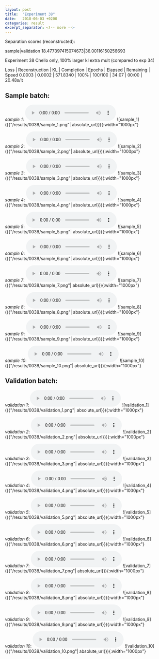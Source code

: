 ```yaml
---
layout: post
title:  "Experiment 38"
date:   2018-06-03 +0200
categories: result
excerpt_separator: <!-- more -->
---
```

Separation scores (reconstructed):

sample|validation
18.477397415074673|36.00116150256693
<!-- more -->
Experiment 38
Chello only, 100% larger kl extra mult (compared to exp 34)

Loss | Reconstruction | KL | Completion | Epochs | Elapsed | Remaining | Speed
0.0003 | 0.0002 | 571.8340 | 100% | 100/100 | 34:07 | 00:00 | 20.48s/it

## **Sample batch**:
_sample 1_:
<audio src="/ResultsOverview/results/0038/sample_1.wav" controls preload></audio>
![sample_1]({{"/results/0038/sample_1.png"| absolute_url}}){:width="1000px"}

_sample 2_:
<audio src="/ResultsOverview/results/0038/sample_2.wav" controls preload></audio>
![sample_2]({{"/results/0038/sample_2.png"| absolute_url}}){:width="1000px"}

_sample 3_:
<audio src="/ResultsOverview/results/0038/sample_3.wav" controls preload></audio>
![sample_3]({{"/results/0038/sample_3.png"| absolute_url}}){:width="1000px"}

_sample 4_:
<audio src="/ResultsOverview/results/0038/sample_4.wav" controls preload></audio>
![sample_4]({{"/results/0038/sample_4.png"| absolute_url}}){:width="1000px"}

_sample 5_:
<audio src="/ResultsOverview/results/0038/sample_5.wav" controls preload></audio>
![sample_5]({{"/results/0038/sample_5.png"| absolute_url}}){:width="1000px"}

_sample 6_:
<audio src="/ResultsOverview/results/0038/sample_6.wav" controls preload></audio>
![sample_6]({{"/results/0038/sample_6.png"| absolute_url}}){:width="1000px"}

_sample 7_:
<audio src="/ResultsOverview/results/0038/sample_7.wav" controls preload></audio>
![sample_7]({{"/results/0038/sample_7.png"| absolute_url}}){:width="1000px"}

_sample 8_:
<audio src="/ResultsOverview/results/0038/sample_8.wav" controls preload></audio>
![sample_8]({{"/results/0038/sample_8.png"| absolute_url}}){:width="1000px"}

_sample 9_:
<audio src="/ResultsOverview/results/0038/sample_9.wav" controls preload></audio>
![sample_9]({{"/results/0038/sample_9.png"| absolute_url}}){:width="1000px"}

_sample 10_:
<audio src="/ResultsOverview/results/0038/sample_10.wav" controls preload></audio>
![sample_10]({{"/results/0038/sample_10.png"| absolute_url}}){:width="1000px"}

## **Validation batch**:
_validation 1_:
<audio src="/ResultsOverview/results/0038/validation_1.wav" controls preload></audio>
![validation_1]({{"/results/0038/validation_1.png"| absolute_url}}){:width="1000px"}

_validation 2_:
<audio src="/ResultsOverview/results/0038/validation_2.wav" controls preload></audio>
![validation_2]({{"/results/0038/validation_2.png"| absolute_url}}){:width="1000px"}

_validation 3_:
<audio src="/ResultsOverview/results/0038/validation_3.wav" controls preload></audio>
![validation_3]({{"/results/0038/validation_3.png"| absolute_url}}){:width="1000px"}

_validation 4_:
<audio src="/ResultsOverview/results/0038/validation_4.wav" controls preload></audio>
![validation_4]({{"/results/0038/validation_4.png"| absolute_url}}){:width="1000px"}

_validation 5_:
<audio src="/ResultsOverview/results/0038/validation_5.wav" controls preload></audio>
![validation_5]({{"/results/0038/validation_5.png"| absolute_url}}){:width="1000px"}

_validation 6_:
<audio src="/ResultsOverview/results/0038/validation_6.wav" controls preload></audio>
![validation_6]({{"/results/0038/validation_6.png"| absolute_url}}){:width="1000px"}

_validation 7_:
<audio src="/ResultsOverview/results/0038/validation_7.wav" controls preload></audio>
![validation_7]({{"/results/0038/validation_7.png"| absolute_url}}){:width="1000px"}

_validation 8_:
<audio src="/ResultsOverview/results/0038/validation_8.wav" controls preload></audio>
![validation_8]({{"/results/0038/validation_8.png"| absolute_url}}){:width="1000px"}

_validation 9_:
<audio src="/ResultsOverview/results/0038/validation_9.wav" controls preload></audio>
![validation_9]({{"/results/0038/validation_9.png"| absolute_url}}){:width="1000px"}

_validation 10_:
<audio src="/ResultsOverview/results/0038/validation_10.wav" controls preload></audio>
![validation_10]({{"/results/0038/validation_10.png"| absolute_url}}){:width="1000px"}
